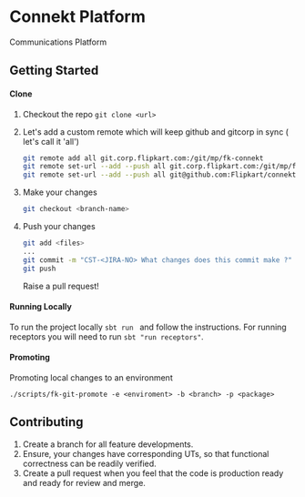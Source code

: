 Connekt Platform
========================

Communications Platform

Getting Started
---------------------

#### Clone
1. Checkout the repo `git clone <url>`
2. Let's add a custom remote which will keep github and gitcorp in sync ( let's call it 'all')

	```bash
	git remote add all git.corp.flipkart.com:/git/mp/fk-connekt
	git remote set-url --add --push all git.corp.flipkart.com:/git/mp/fk-connekt
	git remote set-url --add --push all git@github.com:Flipkart/connekt.git
	```
3. Make your changes
	
	```bash
	git checkout <branch-name>
	```

4. Push your changes

	```bash
	git add <files>
	...
	git commit -m "CST-<JIRA-NO> What changes does this commit make ?"
	git push
	```

	Raise a pull request!
	
#### Running Locally
To run the project locally ``sbt run `` and follow the instructions. For running receptors you will need to run ``sbt "run receptors"``.

#### Promoting
Promoting local changes to an environment
```
./scripts/fk-git-promote -e <enviroment> -b <branch> -p <package>
```

Contributing
-------------------------

1. Create a branch for all feature developments.
2. Ensure, your changes have corresponding UTs, so that functional correctness can be readily verified.
2. Create a pull request when you feel that the code is production ready and ready for review and merge.



